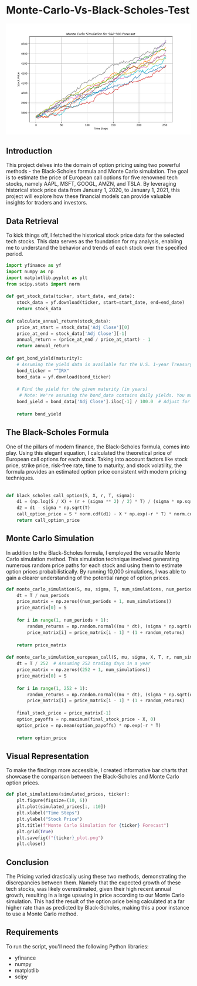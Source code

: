 # Monte-Carlo-Vs-Black-Scholes-Test

 ![Monte Carlo](Monte%20Carlo%20vs%20Black-Scholes/plot.png)


## Introduction

This project delves into the domain of option pricing using two powerful methods - the Black-Scholes formula and Monte Carlo simulation. The goal is to estimate the price of European call options for five renowned tech stocks, namely AAPL, MSFT, GOOGL, AMZN, and TSLA. By leveraging historical stock price data from January 1, 2020, to January 1, 2021, this project will explore how these financial models can provide valuable insights for traders and investors.

## Data Retrieval

To kick things off, I fetched the historical stock price data for the selected tech stocks. This data serves as the foundation for my analysis, enabling me to understand the behavior and trends of each stock over the specified period. 
```python
import yfinance as yf
import numpy as np
import matplotlib.pyplot as plt
from scipy.stats import norm

def get_stock_data(ticker, start_date, end_date):
    stock_data = yf.download(ticker, start=start_date, end=end_date)
    return stock_data

def calculate_annual_return(stock_data):
    price_at_start = stock_data['Adj Close'][0]
    price_at_end = stock_data['Adj Close'][-1]
    annual_return = (price_at_end / price_at_start) - 1
    return annual_return

def get_bond_yield(maturity):
    # Assuming the yield data is available for the U.S. 1-year Treasury bond with ticker symbol "^IRX"
    bond_ticker = "^IRX"
    bond_data = yf.download(bond_ticker)

    # Find the yield for the given maturity (in years)
     # Note: We're assuming the bond_data contains daily yields. You may need to handle different data frequencies.
    bond_yield = bond_data['Adj Close'].iloc[-1] / 100.0  # Adjust for percentage

    return bond_yield

```
## The Black-Scholes Formula

One of the pillars of modern finance, the Black-Scholes formula, comes into play. Using this elegant equation, I calculated the theoretical price of European call options for each stock. Taking into account factors like stock price, strike price, risk-free rate, time to maturity, and stock volatility, the formula provides an estimated option price consistent with modern pricing techniques.

```python

def black_scholes_call_option(S, X, r, T, sigma):
    d1 = (np.log(S / X) + (r + (sigma ** 2) / 2) * T) / (sigma * np.sqrt(T))
    d2 = d1 - sigma * np.sqrt(T)
    call_option_price = S * norm.cdf(d1) - X * np.exp(-r * T) * norm.cdf(d2)
    return call_option_price

```

## Monte Carlo Simulation

In addition to the Black-Scholes formula, I employed the versatile Monte Carlo simulation method. This simulation technique involved generating numerous random price paths for each stock and using them to estimate option prices probabilistically. By running 10,000 simulations, I was able to gain a clearer understanding of the potential range of option prices.

```python
def monte_carlo_simulation(S, mu, sigma, T, num_simulations, num_periods):
    dt = T / num_periods
    price_matrix = np.zeros((num_periods + 1, num_simulations))
    price_matrix[0] = S

    for i in range(1, num_periods + 1):
        random_returns = np.random.normal((mu * dt), (sigma * np.sqrt(dt)), num_simulations)
        price_matrix[i] = price_matrix[i - 1] * (1 + random_returns)

    return price_matrix

def monte_carlo_simulation_european_call(S, mu, sigma, X, T, r, num_simulations):
    dt = T / 252  # Assuming 252 trading days in a year
    price_matrix = np.zeros((252 + 1, num_simulations))
    price_matrix[0] = S

    for i in range(1, 252 + 1):
        random_returns = np.random.normal((mu * dt), (sigma * np.sqrt(dt)), num_simulations)
        price_matrix[i] = price_matrix[i - 1] * (1 + random_returns)

    final_stock_price = price_matrix[-1]
    option_payoffs = np.maximum(final_stock_price - X, 0)
    option_price = np.mean(option_payoffs) * np.exp(-r * T)

    return option_price
```



## Visual Representation

To make the findings more accessible, I created informative bar charts that showcase the comparison between the Black-Scholes and Monte Carlo option prices. 
```python
def plot_simulations(simulated_prices, ticker):
    plt.figure(figsize=(10, 6))
    plt.plot(simulated_prices[:, :10])
    plt.xlabel("Time Steps")
    plt.ylabel("Stock Price")
    plt.title(f"Monte Carlo Simulation for {ticker} Forecast")
    plt.grid(True)
    plt.savefig(f"{ticker}_plot.png")
    plt.close()
```

## Conclusion

The Pricing varied drastically using these two methods, demonstrating the discrepancies between them. Namely that the expected growth of these tech stocks, was likely overestimated, given their high recent annual growth, resulting in a large upswing in price according to our Monte Carlo simulation. This had the result of the option price being calculated at a far higher rate than as predicted by Black-Scholes, making this a poor instance to use a Monte Carlo method. 

## Requirements

To run the script, you'll need the following Python libraries:
- yfinance
- numpy
- matplotlib
- scipy


















